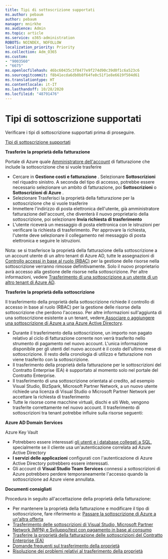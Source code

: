```yaml
---
title: Tipi di sottoscrizione supportati
ms.author: pebaum
author: pebaum
manager: mnirkhe
ms.audience: Admin
ms.topic: article
ms.service: o365-administration
ROBOTS: NOINDEX, NOFOLLOW
localization_priority: Priority
ms.collection: Adm_O365
ms.custom:
- "9003560"
- "6675"
ms.openlocfilehash: 46bc60435c3f8477e9f274d90c39d0f1c6a523c6
ms.sourcegitcommit: f8b41ecda6db0b8f64fe0c51f1e8e6619f504d61
ms.translationtype: HT
ms.contentlocale: it-IT
ms.lasthandoff: 10/28/2020
ms.locfileid: "48791476"
---
```

# <a name="supported-subscription-types"></a>Tipi di sottoscrizione supportati

Verificare i tipi di sottoscrizione supportati prima di proseguire.

[Tipi di sottoscrizione supportati](https://docs.microsoft.com/azure/billing/billing-subscription-transfer?WT.mc_id=Portal-Microsoft_Azure_Support#supported-subscription-types)

**Trasferire la proprietà della fatturazione**

Portale di Azure quale [Amministratore dell'account](https://ms.portal.azure.com/) di fatturazione che include la sottoscrizione che si vuole trasferire

- Cercare in **Gestione costi e fatturazione** . Selezionare **Sottoscrizioni** nel riquadro sinistro. A seconda del tipo di accesso, potrebbe essere necessario selezionare un ambito di fatturazione, poi **Sottoscrizioni** o **Sottoscrizioni di Azure** .
- Selezionare Trasferisci la proprietà della fatturazione per la sottoscrizione che si vuole trasferire
- Immettere l'indirizzo di posta elettronica dell'utente, già amministratore fatturazione dell'account, che diventerà il nuovo proprietario della sottoscrizione, poi selezionare **Invia richiesta di trasferimento**
- L'utente riceverà un messaggio di posta elettronica con le istruzioni per verificare la richiesta di trasferimento. Per approvare la richiesta, l'utente deve selezionare il collegamento nel messaggio di posta elettronica e seguire le istruzioni.

Nota: se si trasferisce la proprietà della fatturazione della sottoscrizione a un account utente di un altro tenant di Azure AD, tutte le assegnazioni di [Controllo accessi in base al ruolo (RBAC)](https://docs.microsoft.com/azure/role-based-access-control/overview?WT.mc_id=Portal-Microsoft_Azure_Support) per la gestione delle risorse nella sottoscrizione verranno rimosse definitivamente. Solo il nuovo proprietario avrà accesso alla gestione delle risorse nella sottoscrizione. Per altre informazioni, vedere [Trasferimento di una sottoscrizione a un utente di un altro tenant di Azure AD](https://docs.microsoft.com/azure/active-directory/managed-identities-azure-resources/known-issues?WT.mc_id=Portal-Microsoft_Azure_Support).

**Trasferire la proprietà della sottoscrizione**

Il trasferimento della proprietà della sottoscrizione richiede il controllo di accesso in base al ruolo (RBAC) per la gestione delle risorse della sottoscrizione che perdono l'accesso. Per altre informazioni sull'aggiunta di una sottoscrizione esistente a un tenant, vedere[ Associare o aggiungere una sottoscrizione di Azure a una Azure Active Directory](https://docs.microsoft.com/azure/active-directory/fundamentals/active-directory-how-subscriptions-associated-directory?WT.mc_id=Portal-Microsoft_Azure_Support).

- Durante il trasferimento della sottoscrizione, un importo non pagato relativo al ciclo di fatturazione corrente non verrà trasferito nello strumento di pagamento nel nuovo account. L'unica informazione disponibile per gli utenti del nuovo account è il costo dell'ultimo mese di sottoscrizione. Il resto della cronologia di utilizzo e fatturazione non viene trasferito con la sottoscrizione.
- Il trasferimento della proprietà della fatturazione per le sottoscrizioni del Contratto Enterprise (EA) è supportato al momento solo nel portale del Contratto Enterprise.
- Il trasferimento di una sottoscrizione orientata al credito, ad esempio Visual Studio, BizSpark, Microsoft Partner Network, a un nuovo utente richiede una licenza di Visual Studio o Microsoft Partner Network per accettare la richiesta di trasferimento
- Tutte le risorse come macchine virtuali, dischi e siti Web, vengono trasferite correttamente nel nuovo account. Il trasferimento di sottoscrizioni tra tenant potrebbe influire sulla risorse seguenti:

**Azure AD Domain Services**

Azure Key Vault

- Potrebbero essere interessati [gli utenti e i database collegati a SQL](https://docs.microsoft.com/azure/sql-database/sql-database-aad-authentication-configure?WT.mc_id=Portal-Microsoft_Azure_Support), specialmente se il cliente usa un'autenticazione correlata ad Azure Active Directory
- **I servizi delle applicazioni** configurati con l'autenticazione di Azure Active Directory potrebbero essere interessati.
- Gli account di **Visual Studio Team Services** connessi a sottoscrizioni di Azure potrebbero perdere temporaneamente l'accesso quando la sottoscrizione ad Azure viene annullata.

**Documenti consigliati**

Procedura in seguito all'accettazione della proprietà della fatturazione:

- Per mantenere la proprietà della fatturazione e modificare il tipo di sottoscrizione, fare riferimento a: [Passare la sottoscrizione di Azure a un'altra offerta](https://docs.microsoft.com/azure/billing/billing-how-to-switch-azure-offer?WT.mc_id=Portal-Microsoft_Azure_Support)
- [Trasferimento delle sottoscrizioni di Visual Studio, Microsoft Partner Network (MPN) e Sviluppo/test con pagamento in base al consumo](https://docs.microsoft.com/azure/billing/billing-subscription-transfer?WT.mc_id=Portal-Microsoft_Azure_Support#transferring-visual-studio-microsoft-partner-network-mpn-and-pay-as-you-go-devtest-subscriptions)
- [Trasferire la proprietà della fatturazione delle sottoscrizioni del Contratto Enterprise (EA)](https://docs.microsoft.com/azure/billing/billing-subscription-transfer?WT.mc_id=Portal-Microsoft_Azure_Support#transfer-billing-ownership-of-enterprise-agreement-ea-subscriptions)
- [Domande frequenti sul trasferimento della proprietà](https://docs.microsoft.com/azure/billing/billing-subscription-transfer?WT.mc_id=Portal-Microsoft_Azure_Support#frequently-asked-questions-faq-for-senders)
- [Risoluzione dei problemi relativi al trasferimento della proprietà](https://docs.microsoft.com/azure/billing/billing-subscription-transfer?WT.mc_id=Portal-Microsoft_Azure_Support#troubleshooting)